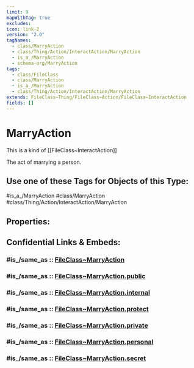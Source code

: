```yaml
---
limit: 9
mapWithTag: true
excludes: 
icon: link-2
version: "2.0"
tagNames:
  - class/MarryAction
  - class/Thing/Action/InteractAction/MarryAction
  - is_a_/MarryAction
  - schema-org/MarryAction
tags:
  - class/FileClass
  - class/MarryAction
  - is_a_/MarryAction
  - class/Thing/Action/InteractAction/MarryAction
extends: FileClass~Thing/FileClass~Action/FileClass~InteractAction
fields: []
---
```


# MarryAction
This is a kind of [[FileClass~InteractAction]]

The act of marrying a person.


## Use one of these Tags for Objects of this Type:

#is_a_/MarryAction
#class/MarryAction
#class/Thing/Action/InteractAction/MarryAction

## Properties:


## Confidential Links & Embeds: 

### #is_/same_as :: [FileClass~MarryAction](/_Standards/fileClass/FileClass~Thing/FileClass~Action/FileClass~InteractAction/FileClass~MarryAction.md) 

### #is_/same_as :: [FileClass~MarryAction.public](/_public/fileClass/FileClass~Thing/FileClass~Action/FileClass~InteractAction/FileClass~MarryAction.public.md) 

### #is_/same_as :: [FileClass~MarryAction.internal](/_internal/fileClass/FileClass~Thing/FileClass~Action/FileClass~InteractAction/FileClass~MarryAction.internal.md) 

### #is_/same_as :: [FileClass~MarryAction.protect](/_protect/fileClass/FileClass~Thing/FileClass~Action/FileClass~InteractAction/FileClass~MarryAction.protect.md) 

### #is_/same_as :: [FileClass~MarryAction.private](/_private/fileClass/FileClass~Thing/FileClass~Action/FileClass~InteractAction/FileClass~MarryAction.private.md) 

### #is_/same_as :: [FileClass~MarryAction.personal](/_personal/fileClass/FileClass~Thing/FileClass~Action/FileClass~InteractAction/FileClass~MarryAction.personal.md) 

### #is_/same_as :: [FileClass~MarryAction.secret](/_secret/fileClass/FileClass~Thing/FileClass~Action/FileClass~InteractAction/FileClass~MarryAction.secret.md)

